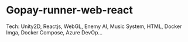 # Gopay-runner-web-react
Tech: Unity2D, Reactjs, WebGL, Enemy AI, Music System, HTML, Docker Imga, Docker Compose, Azure DevOp...

